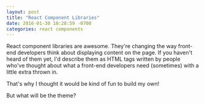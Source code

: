 ```yaml
---
layout: post
title: "React Component Libraries"
date: 2016-01-30 10:28:59 -0700
categories: react components
---
```


React component libraries are awesome. They're changing the way
front-end developers think about displaying content on the page. 
If you haven't heard of them yet, I'd describe them as HTML tags
written by people who've thought about what a front-end developers
need (sometimes) with a little extra thrown in. 

That's why I thought it would be kind of fun to build my own!

But what will be the theme?
